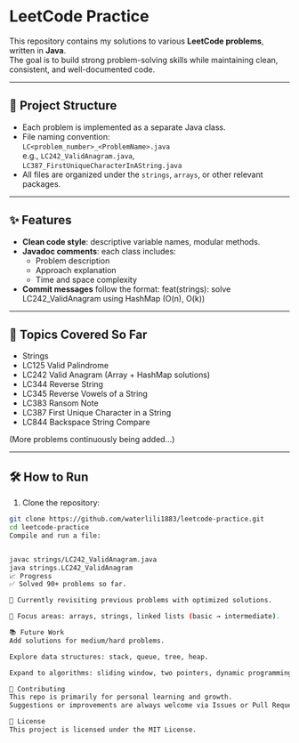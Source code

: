 # LeetCode Practice

This repository contains my solutions to various **LeetCode problems**, written in **Java**.  
The goal is to build strong problem-solving skills while maintaining clean, consistent, and well-documented code.

---

## 📂 Project Structure
- Each problem is implemented as a separate Java class.
- File naming convention:  
  `LC<problem_number>_<ProblemName>.java`  
  e.g., `LC242_ValidAnagram.java`, `LC387_FirstUniqueCharacterInAString.java`
- All files are organized under the `strings`, `arrays`, or other relevant packages.

---

## ✨ Features
- **Clean code style**: descriptive variable names, modular methods.
- **Javadoc comments**: each class includes:
  - Problem description
  - Approach explanation
  - Time and space complexity
- **Commit messages** follow the format:
feat(strings): solve LC242_ValidAnagram using HashMap (O(n), O(k))


---

## 🚀 Topics Covered So Far
- Strings  
- LC125 Valid Palindrome  
- LC242 Valid Anagram (Array + HashMap solutions)  
- LC344 Reverse String  
- LC345 Reverse Vowels of a String  
- LC383 Ransom Note  
- LC387 First Unique Character in a String  
- LC844 Backspace String Compare  

(More problems continuously being added...)

---

## 🛠️ How to Run
1. Clone the repository:
 ```bash
 git clone https://github.com/waterlili1883/leetcode-practice.git
 cd leetcode-practice
Compile and run a file:


javac strings/LC242_ValidAnagram.java
java strings.LC242_ValidAnagram
📈 Progress
✅ Solved 90+ problems so far.

🔄 Currently revisiting previous problems with optimized solutions.

🎯 Focus areas: arrays, strings, linked lists (basic → intermediate).

📚 Future Work
Add solutions for medium/hard problems.

Explore data structures: stack, queue, tree, heap.

Expand to algorithms: sliding window, two pointers, dynamic programming.

🤝 Contributing
This repo is primarily for personal learning and growth.
Suggestions or improvements are always welcome via Issues or Pull Requests.

📝 License
This project is licensed under the MIT License.
